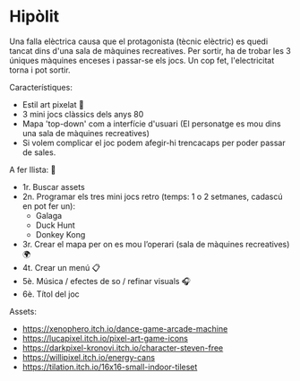 # Hipòlit

Una falla elèctrica causa que el protagonista (tècnic elèctric) es quedi tancat dins d'una sala de màquines recreatives. Per sortir, ha de trobar les 3 úniques màquines enceses i passar-se els jocs. Un cop fet, l'electricitat torna i pot sortir.

Característiques:
 - Estil art pixelat 💪
 - 3 mini jocs clàssics dels anys 80
 - Mapa 'top-down' com a interfície d'usuari (El personatge es mou dins una sala de màquines recreatives)
 - Si volem complicar el joc podem afegir-hi trencacaps per poder passar de sales.

A fer llista: 📝
 - 1r. Buscar assets
 - 2n.	Programar els tres mini jocs retro (temps: 1 o 2 setmanes, cadascú en pot fer un):
      - Galaga
      - Duck Hunt
      - Donkey Kong
 - 3r. Crear el mapa per on es mou l’operari (sala de màquines recreatives) 🌍
 - 4t. Crear un menú  📋
 - 5è. Música / efectes de so / refinar visuals 🎧
 - 6è. Títol del joc

Assets:
 - https://xenophero.itch.io/dance-game-arcade-machine
 - https://lucapixel.itch.io/pixel-art-game-icons
 - https://darkpixel-kronovi.itch.io/character-steven-free
 - https://willipixel.itch.io/energy-cans
 - https://tilation.itch.io/16x16-small-indoor-tileset
